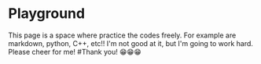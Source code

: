 # Playground
This page is a space where practice the codes freely. 
For example are markdown, python, C++, etc!! I'm not good at it, but I'm going to work hard.
Please cheer for me! #Thank you! 😁😁😁

